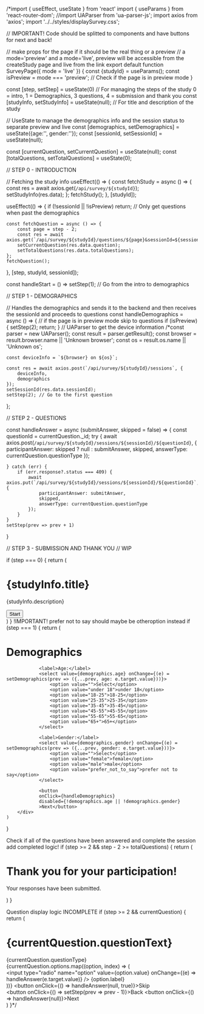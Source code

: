 /*import { useEffect, useState } from 'react'
import { useParams } from 'react-router-dom';
//import UAParser from 'ua-parser-js';
import axios from 'axios';
import '../../styles/displaySurvey.css';

// IMPORTANT! Code should be splitted to components and have buttons for next and back!

// make props for the page if it should be the real thing or a preview
// a mode='preview' and a mode='live', preview will be accessible from the createStudy page and live from the link
export default function SurveyPage({ mode = 'live' }) {
    const {studyId} = useParams(); 
    const isPreview = mode === 'preview'; // Check if the page is in preview mode
}




const [step, setStep] = useState(0) // For managing the steps of the study 0 = intro, 1 = Demographics, 3 questions, 4 = submission and thank you
const [studyInfo, setStudyInfo] = useState(null); // For title and description of the study

// UseState to manage the demographics info and the session status to separate preview and live
const [demographics, setDemographics] = useState({age:'', gender:''});
const [sessionId, setSessionId] = useState(null);

const [currentQuestion, setCurrentQuestion] = useState(null); 
const [totalQuestions, setTotalQuestions] = useState(0); 

// STEP 0 - INTRODUCTION

// Fetching the study info
useEffect(() => {
    const fetchStudy = async () => {
        const res = await axios.get(`/api/survey/${studyId}`);
        setStudyInfo(res.data);
    };
    fetchStudy();
}, [studyId]);

useEffect(() => {
    if (!sessionId || !isPreview) return; // Only get questions when past the demographics
    
    
    const fetchQuestion = async () => {
        const page = step - 2;
        const res = await axios.get(`/api/survey/${studyId}/questions/${page}&sessionId=${sessionId}`);
        setCurrentQuestion(res.data.question);
        setTotalQuestions(res.data.totalQuestions);
    };
    fetchQuestion();
}, [step, studyId, sessionId]);

const handleStart = () => setStep(1); // Go from the intro to demographics

// STEP 1 - DEMOGRAPHICS

// Handles the demographics and sends it to the backend and then receives the sessionId and proceeds to questions
const handleDemographics = async () => {
    // if the page is in preview mode skip to questions
    if (isPreview) {
        setStep(2);
        return;
    }
    // UAParser to get the device information
    /*const parser = new UAParser();
    const result = parser.getResult();
    const browser = result.browser.name || 'Unknown browser';
    const os = result.os.name || 'Unknown os';

    const deviceInfo = `${browser} on ${os}`;

    const res = await axios.post(`/api/survey/${studyId}/sessions`, {
        deviceInfo,
        demographics
    });
    setSessionId(res.data.sessionId);
    setStep(2); // Go to the first question
};

// STEP 2 - QUESTIONS

const handleAnswer = async (submitAnswer, skipped = false) => {
    const questionId = currentQuestion._id;
    try {
        await axios.post(`/api/survey/${studyId}/sessions/${sessionId}/${questionId}`, {
            participantAnswer: skipped ? null : submitAnswer,
            skipped,
            answerType: currentQuestion.questionType
        });
        
    } catch (err) {
        if (err.response?.status === 409) {
            await axios.put(`/api/survey/${studyId}/sessions/${sessionId}/${questionId}`, {
                participantAnswer: submitAnswer,
                skipped,
                answerType: currentQuestion.questionType
            });
        }
    }
    setStep(prev => prev + 1)
}



// STEP 3 - SUBMISSION AND THANK YOU
// WIP




if (step === 0) {
    return (
        <div>
            <h1>{studyInfo.title}</h1>
            <p>{studyInfo.description}</p>
            <button onClick={handleStart}>Start</button>
        </div>
    )
}
 !IMPORTANT! prefer not to say should maybe be otheroption instead
if (step === 1) {
    return (
        <div>
            <h1>Demographics</h1>

                <label>Age:</label>
                <select value={demographics.age} onChange={(e) = setDemographics(prev => ({...prev, age: e.target.value}))}>
                    <option value="">Select</option>
                    <option value="under 18">under 18</option>
                    <option value="18-25">18-25</option>
                    <option value="25-35">25-35</option>
                    <option value="35-45">35-45</option>
                    <option value="45-55">45-55</option>
                    <option value="55-65">55-65</option>
                    <option value="65+">65+</option>
                </select>

                <label>Gender:</label>
                <select value={demographics.gender} onChange={(e) = setDemographics(prev => ({...prev, gender: e.target.value}))}>
                    <option value="">Select</option>
                    <option value="female">female</option>
                    <option value="male">male</option>
                    <option value="prefer_not_to_say">prefer not to say</option>
                </select>

                <button 
                onClick={handleDemographics}
                disabled={!demographics.age || !demographics.gender}
                >Next</button>            
        </div>
    )
}

Check if all of the questions have been answered and complete the session
add completed logic!
if (step >= 2 && step - 2 >= totalQuestions) {
    return (
        <div>
            <h1>Thank you for your participation!</h1>
            <p>Your responses have been submitted.</p>
        </div>
    )
}

Question display logic INCOMPLETE
if (step >= 2 && currentQuestion) {
    return (
        <div>
            <h1>{currentQuestion.questionText}</h1>
            {currentQuestion.questionType}
            <div className="question-options">
                {currentQuestion.options.map((option, index) => (
                    <div key={index}>
                        <input type="radio" name="option" value={option.value} onChange={(e) => handleAnswer(e.target.value)} />
                        <label>{option.label}</label>
                    </div>
                ))}
                <button onClick={() => handleAnswer(null, true)}>Skip</button>
            </div>
            <button onClick={() => setStep(prev => prev - 1)}>Back</button>
            <button onClick={() => handleAnswer(null)}>Next</button>
        </div>
    )
}*/
